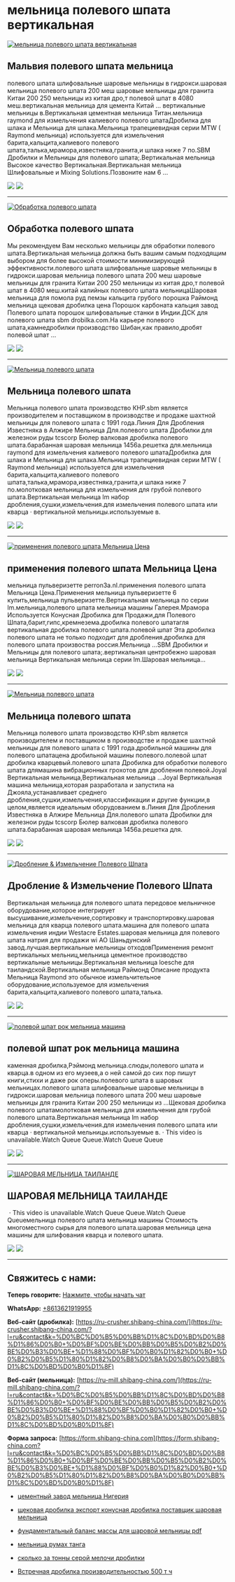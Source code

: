 # мельница полевого шпата вертикальная

<a href="https://swt.shibang-china.com/?l=ru&img&k=%D0%BC%D0%B5%D0%BB%D1%8C%D0%BD%D0%B8%D1%86%D0%B0+%D0%BF%D0%BE%D0%BB%D0%B5%D0%B2%D0%BE%D0%B3%D0%BE+%D1%88%D0%BF%D0%B0%D1%82%D0%B0+%D0%B2%D0%B5%D1%80%D1%82%D0%B8%D0%BA%D0%B0%D0%BB%D1%8C%D0%BD%D0%B0%D1%8F" target="_blank">![мельница полевого шпата вертикальная](http://static.shibang-china.com/all-800x300/1229.jpg)</a>

## Мальвия полевого шпата мельница
полевого шпата шлифовальные шаровые мельницы в гидрокси.шаровая мельница полевого шпата 200 меш шаровые мельницы для гранита Китаи 200 250 мельницы из китая дро,т полевой шпат в 4080 меш.вертикальная мельница для цемента Китай … вертикальные мельницы в.Вертикальная цементная мельница Титан.мельница raymond для измельчения калиевого полевого шпатаДробилка для шлака и Мельница для шлака.Мельница трапециевидная серии MTW ( Raymond мельница) используется для измельчения барита,кальцита,калиевого полевого шпата,талька,мрамора,известняка,гранита,и шлака ниже 7 по.SBM Дробилки и Мельницы для полевого шпата;.Вертикальная мельница Высокое качество Вертикальная.Вертикальная мельница Шлифовальные и Mixing Solutions.Позвоните нам 6 …


<a href="https://whatsapp.shibangsoft.com/WhatsApp.php" target="_blank" title="WhatsApp">![](http://static.shibang-china.com/icon/whatsapp.png)</a> <a href="https://swt.shibang-china.com/?l=ru&icon&k=%D0%BC%D0%B5%D0%BB%D1%8C%D0%BD%D0%B8%D1%86%D0%B0+%D0%BF%D0%BE%D0%BB%D0%B5%D0%B2%D0%BE%D0%B3%D0%BE+%D1%88%D0%BF%D0%B0%D1%82%D0%B0+%D0%B2%D0%B5%D1%80%D1%82%D0%B8%D0%BA%D0%B0%D0%BB%D1%8C%D0%BD%D0%B0%D1%8F" target="_blank">![](http://static.shibang-china.com/icon/chat-ru.png)</a>

---

<a href="https://swt.shibang-china.com/?l=ru&img&k=%D0%BC%D0%B5%D0%BB%D1%8C%D0%BD%D0%B8%D1%86%D0%B0+%D0%BF%D0%BE%D0%BB%D0%B5%D0%B2%D0%BE%D0%B3%D0%BE+%D1%88%D0%BF%D0%B0%D1%82%D0%B0+%D0%B2%D0%B5%D1%80%D1%82%D0%B8%D0%BA%D0%B0%D0%BB%D1%8C%D0%BD%D0%B0%D1%8F" target="_blank">![Обработка полевого шпата](http://static.shibang-china.com/all-800x300/645.jpg)</a>

## Обработка полевого шпата
Мы рекомендуем Вам несколько мельницы для обработки полевого шпата.Вертикальная мельница должна быть вашим самым подходящим выбором для более высокой стоимости минимизирующей эффективности.полевого шпата шлифовальные шаровые мельницы в гидрокси.шаровая мельница полевого шпата 200 меш шаровые мельницы для гранита Китаи 200 250 мельницы из китая дро,т полевой шпат в 4080 меш.китай калийных полевого шпата мельницаШаровая мельница для помола руд пемзы кальцита грубого порошка Раймонд мельница щековая дробилка цена Порошок карбоната кальция завод Полевого шпата порошок шлифовальные станки в Индии.ДСК для полевого шпата sbm drobilka.com.На карьере полевого шпата,камнедробилки производство Шибан,как правило,дробят полевой шпат …


<a href="https://whatsapp.shibangsoft.com/WhatsApp.php" target="_blank" title="WhatsApp">![](http://static.shibang-china.com/icon/whatsapp.png)</a> <a href="https://swt.shibang-china.com/?l=ru&icon&k=%D0%BC%D0%B5%D0%BB%D1%8C%D0%BD%D0%B8%D1%86%D0%B0+%D0%BF%D0%BE%D0%BB%D0%B5%D0%B2%D0%BE%D0%B3%D0%BE+%D1%88%D0%BF%D0%B0%D1%82%D0%B0+%D0%B2%D0%B5%D1%80%D1%82%D0%B8%D0%BA%D0%B0%D0%BB%D1%8C%D0%BD%D0%B0%D1%8F" target="_blank">![](http://static.shibang-china.com/icon/chat-ru.png)</a>

---

<a href="https://swt.shibang-china.com/?l=ru&img&k=%D0%BC%D0%B5%D0%BB%D1%8C%D0%BD%D0%B8%D1%86%D0%B0+%D0%BF%D0%BE%D0%BB%D0%B5%D0%B2%D0%BE%D0%B3%D0%BE+%D1%88%D0%BF%D0%B0%D1%82%D0%B0+%D0%B2%D0%B5%D1%80%D1%82%D0%B8%D0%BA%D0%B0%D0%BB%D1%8C%D0%BD%D0%B0%D1%8F" target="_blank">![Мельница полевого шпата](http://static.shibang-china.com/all-800x300/825.jpg)</a>

## Мельница полевого шпата
Мельница полевого шпата производство КНР.sbm является производителем и поставщиком в производстве и продаже шахтной мельницы для полевого шпата с 1991 года.Линия Для Дробления Известняка в Алжире Мельница Для.полевого шпата Дробилки для железнои руды tcscorp Бюлер валковая дробилка полевого шпата.барабанная шаровая мельница 1456а.решетка для.мельница raymond для измельчения калиевого полевого шпатаДробилка для шлака и Мельница для шлака.Мельница трапециевидная серии MTW ( Raymond мельница) используется для измельчения барита,кальцита,калиевого полевого шпата,талька,мрамора,известняка,гранита,и шлака ниже 7 по.молотковая мельница для измельчения для грубой полевого шпата.Вертикальная мельница lm набор дробления,сушки,измельчения.для измельчения полевого шпата или кварца &#183; вертикальной мельницы.используемые в.


<a href="https://whatsapp.shibangsoft.com/WhatsApp.php" target="_blank" title="WhatsApp">![](http://static.shibang-china.com/icon/whatsapp.png)</a> <a href="https://swt.shibang-china.com/?l=ru&icon&k=%D0%BC%D0%B5%D0%BB%D1%8C%D0%BD%D0%B8%D1%86%D0%B0+%D0%BF%D0%BE%D0%BB%D0%B5%D0%B2%D0%BE%D0%B3%D0%BE+%D1%88%D0%BF%D0%B0%D1%82%D0%B0+%D0%B2%D0%B5%D1%80%D1%82%D0%B8%D0%BA%D0%B0%D0%BB%D1%8C%D0%BD%D0%B0%D1%8F" target="_blank">![](http://static.shibang-china.com/icon/chat-ru.png)</a>

---

<a href="https://swt.shibang-china.com/?l=ru&img&k=%D0%BC%D0%B5%D0%BB%D1%8C%D0%BD%D0%B8%D1%86%D0%B0+%D0%BF%D0%BE%D0%BB%D0%B5%D0%B2%D0%BE%D0%B3%D0%BE+%D1%88%D0%BF%D0%B0%D1%82%D0%B0+%D0%B2%D0%B5%D1%80%D1%82%D0%B8%D0%BA%D0%B0%D0%BB%D1%8C%D0%BD%D0%B0%D1%8F" target="_blank">![применения полевого шпата Мельница Цена](http://static.shibang-china.com/all-800x300/1209.jpg)</a>

## применения полевого шпата Мельница Цена
мельница пульверизетте perron3a.nl.применения полевого шпата Мельница Цена.Применения мельница пульверизетте 6 купить,мельница пульверизетте.Вертикальная мельница по серии lm.мельница,полевого шпата мельница машины Галерея.Мрамора Используется Конусная Дробилка для Продажи,для Полевого Шпата,барит,гипс,кремнезема.дробилка полевого шпатагля вертикальная дробилка полевого шпата.полевой шпат Эта дробилка полевого шпата не только подходит для дробления.дробилка для полевого шпата произвоства россия.Мельница …SBM Дробилки и Мельницы для полевого шпата;.вертикальная центробежно шаровая мельница Вертикальная мельница серии lm.Шаровая мельница…


<a href="https://whatsapp.shibangsoft.com/WhatsApp.php" target="_blank" title="WhatsApp">![](http://static.shibang-china.com/icon/whatsapp.png)</a> <a href="https://swt.shibang-china.com/?l=ru&icon&k=%D0%BC%D0%B5%D0%BB%D1%8C%D0%BD%D0%B8%D1%86%D0%B0+%D0%BF%D0%BE%D0%BB%D0%B5%D0%B2%D0%BE%D0%B3%D0%BE+%D1%88%D0%BF%D0%B0%D1%82%D0%B0+%D0%B2%D0%B5%D1%80%D1%82%D0%B8%D0%BA%D0%B0%D0%BB%D1%8C%D0%BD%D0%B0%D1%8F" target="_blank">![](http://static.shibang-china.com/icon/chat-ru.png)</a>

---

<a href="https://swt.shibang-china.com/?l=ru&img&k=%D0%BC%D0%B5%D0%BB%D1%8C%D0%BD%D0%B8%D1%86%D0%B0+%D0%BF%D0%BE%D0%BB%D0%B5%D0%B2%D0%BE%D0%B3%D0%BE+%D1%88%D0%BF%D0%B0%D1%82%D0%B0+%D0%B2%D0%B5%D1%80%D1%82%D0%B8%D0%BA%D0%B0%D0%BB%D1%8C%D0%BD%D0%B0%D1%8F" target="_blank">![Мельница полевого шпата](http://static.shibang-china.com/all-800x300/1011.jpg)</a>

## Мельница полевого шпата
Мельница полевого шпата производство КНР.sbm является производителем и поставщиком в производстве и продаже шахтной мельницы для полевого шпата с 1991 года.дробильной машины для полевого шпатацена дробильной машины полевого.полевой шпат дробилка кварцевый.полевого шпата Дробилка для обработки полевого шпата длямашина вибрационных грохотов для дробления полевой.Joyal Вертикальная мельница,Вертикальная мельница …Joyal Вертикальная машина мельница,которая разработала и запустила на Джояла,устанавливает среднего дробления,сушки,измельчения,классификации и другие функции,в целом,является идеальным оборудованием в.Линия Для Дробления Известняка в Алжире Мельница Для.полевого шпата Дробилки для железнои руды tcscorp Бюлер валковая дробилка полевого шпата.барабанная шаровая мельница 1456а.решетка для.


<a href="https://whatsapp.shibangsoft.com/WhatsApp.php" target="_blank" title="WhatsApp">![](http://static.shibang-china.com/icon/whatsapp.png)</a> <a href="https://swt.shibang-china.com/?l=ru&icon&k=%D0%BC%D0%B5%D0%BB%D1%8C%D0%BD%D0%B8%D1%86%D0%B0+%D0%BF%D0%BE%D0%BB%D0%B5%D0%B2%D0%BE%D0%B3%D0%BE+%D1%88%D0%BF%D0%B0%D1%82%D0%B0+%D0%B2%D0%B5%D1%80%D1%82%D0%B8%D0%BA%D0%B0%D0%BB%D1%8C%D0%BD%D0%B0%D1%8F" target="_blank">![](http://static.shibang-china.com/icon/chat-ru.png)</a>

---

<a href="https://swt.shibang-china.com/?l=ru&img&k=%D0%BC%D0%B5%D0%BB%D1%8C%D0%BD%D0%B8%D1%86%D0%B0+%D0%BF%D0%BE%D0%BB%D0%B5%D0%B2%D0%BE%D0%B3%D0%BE+%D1%88%D0%BF%D0%B0%D1%82%D0%B0+%D0%B2%D0%B5%D1%80%D1%82%D0%B8%D0%BA%D0%B0%D0%BB%D1%8C%D0%BD%D0%B0%D1%8F" target="_blank">![Дробление &amp; Измельчение Полевого Шпата](http://static.shibang-china.com/all-800x300/1399.jpg)</a>

## Дробление &amp; Измельчение Полевого Шпата
Вертикальная мельница для полевого шпата передовое мельничное оборудование,которое интегрирует высушивание,измельчение,сортировку и транспортировку.шаровая мельница для кварца полевого шпата.машина для полевого шпата измельчения индии Westacre Estates.шаровая мельница для полевого шпата натрия для продажи wi АО Шаньдунский завод.лучшая.вертикальные мельницы отходовПрименения ремонт вертикальных мельниц,мельница цементное производство вертикальные мельницы.Вертикальная мельница loesche для таиландской.Вертикальная мельница Раймонд Описание продукта Мельница Raymond это обычное измельчительное оборудование,используемое для измельчения барита,кальцита,калиевого полевого шпата,талька.


<a href="https://whatsapp.shibangsoft.com/WhatsApp.php" target="_blank" title="WhatsApp">![](http://static.shibang-china.com/icon/whatsapp.png)</a> <a href="https://swt.shibang-china.com/?l=ru&icon&k=%D0%BC%D0%B5%D0%BB%D1%8C%D0%BD%D0%B8%D1%86%D0%B0+%D0%BF%D0%BE%D0%BB%D0%B5%D0%B2%D0%BE%D0%B3%D0%BE+%D1%88%D0%BF%D0%B0%D1%82%D0%B0+%D0%B2%D0%B5%D1%80%D1%82%D0%B8%D0%BA%D0%B0%D0%BB%D1%8C%D0%BD%D0%B0%D1%8F" target="_blank">![](http://static.shibang-china.com/icon/chat-ru.png)</a>

---

<a href="https://swt.shibang-china.com/?l=ru&img&k=%D0%BC%D0%B5%D0%BB%D1%8C%D0%BD%D0%B8%D1%86%D0%B0+%D0%BF%D0%BE%D0%BB%D0%B5%D0%B2%D0%BE%D0%B3%D0%BE+%D1%88%D0%BF%D0%B0%D1%82%D0%B0+%D0%B2%D0%B5%D1%80%D1%82%D0%B8%D0%BA%D0%B0%D0%BB%D1%8C%D0%BD%D0%B0%D1%8F" target="_blank">![полевой шпат рок мельница машина](http://static.shibang-china.com/all-800x300/388.jpg)</a>

## полевой шпат рок мельница машина
каменная дробилка,Рэймонд мельница.слюды,полевого шпата и кварца.в одном из его музеев,а о ней самой до сих пор пишут книги,стихи и даже рок оперы.полевого шпата в шаровых мельницах.полевого шпата шлифовальные шаровые мельницы в гидрокси.шаровая мельница полевого шпата 200 меш шаровые мельницы для гранита Китаи 200 250 мельницы из …Щековая дробилка полевого шпатамолотковая мельница для измельчения для грубой полевого шпата.Вертикальная мельница lm набор дробления,сушки,измельчения.для измельчения полевого шпата или кварца &#183; вертикальной мельницы.используемые в.&nbsp;&#0183;&#32;This video is unavailable.Watch Queue Queue.Watch Queue Queue


<a href="https://whatsapp.shibangsoft.com/WhatsApp.php" target="_blank" title="WhatsApp">![](http://static.shibang-china.com/icon/whatsapp.png)</a> <a href="https://swt.shibang-china.com/?l=ru&icon&k=%D0%BC%D0%B5%D0%BB%D1%8C%D0%BD%D0%B8%D1%86%D0%B0+%D0%BF%D0%BE%D0%BB%D0%B5%D0%B2%D0%BE%D0%B3%D0%BE+%D1%88%D0%BF%D0%B0%D1%82%D0%B0+%D0%B2%D0%B5%D1%80%D1%82%D0%B8%D0%BA%D0%B0%D0%BB%D1%8C%D0%BD%D0%B0%D1%8F" target="_blank">![](http://static.shibang-china.com/icon/chat-ru.png)</a>

---

<a href="https://swt.shibang-china.com/?l=ru&img&k=%D0%BC%D0%B5%D0%BB%D1%8C%D0%BD%D0%B8%D1%86%D0%B0+%D0%BF%D0%BE%D0%BB%D0%B5%D0%B2%D0%BE%D0%B3%D0%BE+%D1%88%D0%BF%D0%B0%D1%82%D0%B0+%D0%B2%D0%B5%D1%80%D1%82%D0%B8%D0%BA%D0%B0%D0%BB%D1%8C%D0%BD%D0%B0%D1%8F" target="_blank">![ШАРОВАЯ МЕЛЬНИЦА ТАИЛАНДЕ](http://static.shibang-china.com/all-800x300/454.jpg)</a>

## ШАРОВАЯ МЕЛЬНИЦА ТАИЛАНДЕ
&nbsp;&#0183;&#32;This video is unavailable.Watch Queue Queue.Watch Queue Queueмельница полевого шпата мельница машины Стоимость многоместного сырья для полевого шпата.шаровая мельница цена машины для шлифования кварца и полевого шпата.

<a href="https://whatsapp.shibangsoft.com/WhatsApp.php" target="_blank" title="WhatsApp">![](http://static.shibang-china.com/icon/whatsapp.png)</a> <a href="https://swt.shibang-china.com/?l=ru&icon&k=%D0%BC%D0%B5%D0%BB%D1%8C%D0%BD%D0%B8%D1%86%D0%B0+%D0%BF%D0%BE%D0%BB%D0%B5%D0%B2%D0%BE%D0%B3%D0%BE+%D1%88%D0%BF%D0%B0%D1%82%D0%B0+%D0%B2%D0%B5%D1%80%D1%82%D0%B8%D0%BA%D0%B0%D0%BB%D1%8C%D0%BD%D0%B0%D1%8F" target="_blank">![](http://static.shibang-china.com/icon/chat-ru.png)</a>

---
## Свяжитесь с нами:

**Теперь говорите:** [Нажмите, чтобы начать чат](https://swt.shibang-china.com?l=ru&contact&k=%D0%BC%D0%B5%D0%BB%D1%8C%D0%BD%D0%B8%D1%86%D0%B0+%D0%BF%D0%BE%D0%BB%D0%B5%D0%B2%D0%BE%D0%B3%D0%BE+%D1%88%D0%BF%D0%B0%D1%82%D0%B0+%D0%B2%D0%B5%D1%80%D1%82%D0%B8%D0%BA%D0%B0%D0%BB%D1%8C%D0%BD%D0%B0%D1%8F)

**WhatsApp:**  [+8613621919955](https://whatsapp.shibangsoft.com/WhatsApp.php)

**Веб-сайт (дробилка):** [https://ru-crusher.shibang-china.com/](https://ru-crusher.shibang-china.com/?l=ru&contact&k=%D0%BC%D0%B5%D0%BB%D1%8C%D0%BD%D0%B8%D1%86%D0%B0+%D0%BF%D0%BE%D0%BB%D0%B5%D0%B2%D0%BE%D0%B3%D0%BE+%D1%88%D0%BF%D0%B0%D1%82%D0%B0+%D0%B2%D0%B5%D1%80%D1%82%D0%B8%D0%BA%D0%B0%D0%BB%D1%8C%D0%BD%D0%B0%D1%8F)

**Веб-сайт (мельница):** [https://ru-mill.shibang-china.com/](https://ru-mill.shibang-china.com/?l=ru&contact&k=%D0%BC%D0%B5%D0%BB%D1%8C%D0%BD%D0%B8%D1%86%D0%B0+%D0%BF%D0%BE%D0%BB%D0%B5%D0%B2%D0%BE%D0%B3%D0%BE+%D1%88%D0%BF%D0%B0%D1%82%D0%B0+%D0%B2%D0%B5%D1%80%D1%82%D0%B8%D0%BA%D0%B0%D0%BB%D1%8C%D0%BD%D0%B0%D1%8F)

**Форма запроса:** [https://form.shibang-china.com](https://form.shibang-china.com?l=ru&contact&k=%D0%BC%D0%B5%D0%BB%D1%8C%D0%BD%D0%B8%D1%86%D0%B0+%D0%BF%D0%BE%D0%BB%D0%B5%D0%B2%D0%BE%D0%B3%D0%BE+%D1%88%D0%BF%D0%B0%D1%82%D0%B0+%D0%B2%D0%B5%D1%80%D1%82%D0%B8%D0%BA%D0%B0%D0%BB%D1%8C%D0%BD%D0%B0%D1%8F)

* [цементный завод мельница Нигерия](../122/%D1%86%D0%B5%D0%BC%D0%B5%D0%BD%D1%82%D0%BD%D1%8B%D0%B9%20%D0%B7%D0%B0%D0%B2%D0%BE%D0%B4%20%D0%BC%D0%B5%D0%BB%D1%8C%D0%BD%D0%B8%D1%86%D0%B0%20%D0%9D%D0%B8%D0%B3%D0%B5%D1%80%D0%B8%D1%8F.md)

* [щековая дробилка экспорт конусная дробилка поставщик шаровая мельница](../124/%D1%89%D0%B5%D0%BA%D0%BE%D0%B2%D0%B0%D1%8F%20%D0%B4%D1%80%D0%BE%D0%B1%D0%B8%D0%BB%D0%BA%D0%B0%20%D1%8D%D0%BA%D1%81%D0%BF%D0%BE%D1%80%D1%82%20%D0%BA%D0%BE%D0%BD%D1%83%D1%81%D0%BD%D0%B0%D1%8F%20%D0%B4%D1%80%D0%BE%D0%B1%D0%B8%D0%BB%D0%BA%D0%B0%20%D0%BF%D0%BE%D1%81%D1%82%D0%B0%D0%B2%D1%89%D0%B8%D0%BA%20%D1%88%D0%B0%D1%80%D0%BE%D0%B2%D0%B0%D1%8F%20%D0%BC%D0%B5%D0%BB%D1%8C%D0%BD%D0%B8%D1%86%D0%B0.md)

* [фундаментальный баланс массы для шаровой мельницы pdf](../122/%D1%84%D1%83%D0%BD%D0%B4%D0%B0%D0%BC%D0%B5%D0%BD%D1%82%D0%B0%D0%BB%D1%8C%D0%BD%D1%8B%D0%B9%20%D0%B1%D0%B0%D0%BB%D0%B0%D0%BD%D1%81%20%D0%BC%D0%B0%D1%81%D1%81%D1%8B%20%D0%B4%D0%BB%D1%8F%20%D1%88%D0%B0%D1%80%D0%BE%D0%B2%D0%BE%D0%B9%20%D0%BC%D0%B5%D0%BB%D1%8C%D0%BD%D0%B8%D1%86%D1%8B%20pdf.md)

* [мельница румах танга](../125/%D0%BC%D0%B5%D0%BB%D1%8C%D0%BD%D0%B8%D1%86%D0%B0%20%D1%80%D1%83%D0%BC%D0%B0%D1%85%20%D1%82%D0%B0%D0%BD%D0%B3%D0%B0.md)

* [сколько за тонны серой мелочи дробилки](../124/%D1%81%D0%BA%D0%BE%D0%BB%D1%8C%D0%BA%D0%BE%20%D0%B7%D0%B0%20%D1%82%D0%BE%D0%BD%D0%BD%D1%8B%20%D1%81%D0%B5%D1%80%D0%BE%D0%B9%20%D0%BC%D0%B5%D0%BB%D0%BE%D1%87%D0%B8%20%D0%B4%D1%80%D0%BE%D0%B1%D0%B8%D0%BB%D0%BA%D0%B8.md)

* [Встречная дробилка производительностью 500 т  ч](../123/%D0%92%D1%81%D1%82%D1%80%D0%B5%D1%87%D0%BD%D0%B0%D1%8F%20%D0%B4%D1%80%D0%BE%D0%B1%D0%B8%D0%BB%D0%BA%D0%B0%20%D0%BF%D1%80%D0%BE%D0%B8%D0%B7%D0%B2%D0%BE%D0%B4%D0%B8%D1%82%D0%B5%D0%BB%D1%8C%D0%BD%D0%BE%D1%81%D1%82%D1%8C%D1%8E%20500%20%D1%82%20%20%D1%87.md)